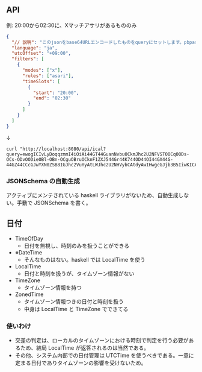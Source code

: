## API

例: 20:00から02:30に、Xマッチアサリがあるもののみ

```json
{
  "// 説明": "このjsonをbase64URLエンコードしたものをqueryにセットします。pbpaste | basenc --base64url -w 0 | pbcopy",
  "language": "ja",
  "utcOffset": "+09:00",
  "filters": [
    {
      "modes": ["x"],
      "rules": ["asari"],
      "timeSlots": [
        {
          "start": "20:00",
          "end": "02:30"
        }
      ]
    }
  ]
}
```

↓

```
curl "http://localhost:8080/api/ical?query=ewogICIvLyDoqqzmmI4iOiAi44GT44GuanNvbuOCkmJhc2U2NFVSTOOCqOODs-OCs-ODvOODieOBl-OBn-OCguOBruOCknF1ZXJ544Gr44K744OD44OI44GX44G-44GZ44CCcGJwYXN0ZSB8IGJhc2VuYyAtLWJhc2U2NHVybCAtdyAwIHwgcGJjb3B5IiwKICAibGFuZ3VhZ2UiOiAiamEiLAogICJ1dGNPZmZzZXQiOiAiKzA5OjAwIiwKICAiZmlsdGVycyI6IFsKICAgIHsKICAgICAgIm1vZGVzIjogWyJ4Il0sCiAgICAgICJydWxlcyI6IFsiYXNhcmkiXSwKICAgICAgInRpbWVTbG90cyI6IFsKICAgICAgICB7CiAgICAgICAgICAic3RhcnQiOiAiMjA6MDAiLAogICAgICAgICAgImVuZCI6ICIwMjozMCIKICAgICAgICB9CiAgICAgIF0KICAgIH0KICBdCn0K"
```

### JSONSchema の自動生成

アクティブにメンテされている haskell ライブラリがないため、自動生成しない。手動で JSONSchema を書く。

## 日付

- TimeOfDay
  - 日付を無視し、時刻のみを扱うことができる
- ※DateTime
  - そんなものはない。haskell では LocalTime を使う
- LocalTime
  - 日付と時刻を扱うが、タイムゾーン情報がない
- TimeZone
  - タイムゾーン情報を持つ
- ZonedTime
  - タイムゾーン情報つきの日付と時刻を扱う
  - 中身は LocalTime と TimeZone でできてる

### 使いわけ

- 交差の判定は、ローカルのタイムゾーンにおける時刻で判定を行う必要があるため、結局 LocalTime が返答されるのは当然である。
- その他、システム内部での日付管理は UTCTime を使うべきである。一意に定まる日付でありタイムゾーンの影響を受けないため。
